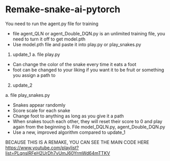 # Remake-snake-ai-pytorch

You need to run the agent.py file for training
- file agent_QLN or agent_Double_DQN.py is an unlimited training file, you need to turn it off to get model.pth
- Use model.pth file and paste it into play.py or play_snakes.py

1. update_1
a. file play.py
 + Can change the color of the snake every time it eats a foot
 + foot can be changed to your liking if you want it to be fruit or something you assign a path to

2. update_2

a. file play_snakes.py
 + Snakes appear randomly
 + Score scale for each snake
 + Change foot to anything as long as you give it a path
 + When snakes touch each other, they will reset their score to 0 and play again from the beginning
b. File model_DQLN.py, agent_Double_DQN.py
 + Use a new, improved algorithm compared to update_1

BECAUSE THIS IS A REMAKE, YOU CAN SEE THE MAIN CODE HERE
https://www.youtube.com/playlist?list=PLqnslRFeH2UrDh7vUmJ60YrmWd64mTTKV
